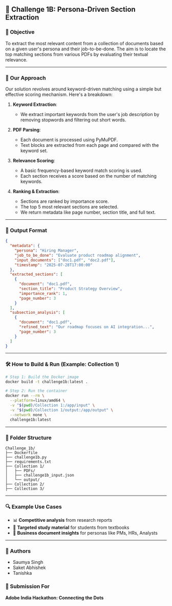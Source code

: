 ## 📄 Challenge 1B: Persona-Driven Section Extraction

### 🧠 Objective

To extract the most relevant content from a collection of documents based on a given user's persona and their job-to-be-done. The aim is to locate the top matching sections from various PDFs by evaluating their textual relevance.

---

### 🧠 Our Approach

Our solution revolves around keyword-driven matching using a simple but effective scoring mechanism. Here's a breakdown:

1. **Keyword Extraction**:

   * We extract important keywords from the user's job description by removing stopwords and filtering out short words.

2. **PDF Parsing**:

   * Each document is processed using PyMuPDF.
   * Text blocks are extracted from each page and compared with the keyword set.

3. **Relevance Scoring**:

   * A basic frequency-based keyword match scoring is used.
   * Each section receives a score based on the number of matching keywords.

4. **Ranking & Extraction**:

   * Sections are ranked by importance score.
   * The top 5 most relevant sections are selected.
   * We return metadata like page number, section title, and full text.

---

### 📂 Output Format

```json
{
  "metadata": {
    "persona": "Hiring Manager",
    "job_to_be_done": "Evaluate product roadmap alignment",
    "input_documents": ["doc1.pdf", "doc2.pdf"],
    "timestamp": "2025-07-28T17:00:00"
  },
  "extracted_sections": [
    {
      "document": "doc1.pdf",
      "section_title": "Product Strategy Overview",
      "importance_rank": 1,
      "page_number": 3
    }
  ],
  "subsection_analysis": [
    {
      "document": "doc1.pdf",
      "refined_text": "Our roadmap focuses on AI integration...",
      "page_number": 3
    }
  ]
}
```

---

### 🛠️ How to Build & Run (Example: Collection 1)

```bash
# Step 1: Build the Docker image
docker build -t challenge1b:latest .

# Step 2: Run the container
docker run --rm \
  --platform=linux/amd64 \
  -v "$(pwd)/Collection 1:/app/input" \
  -v "$(pwd)/Collection 1/output:/app/output" \
  --network none \
  challenge1b:latest
```

---

### 📁 Folder Structure

```
Challenge_1b/
├── Dockerfile
├── challenge1b.py
├── requirements.txt
├── Collection 1/
│   ├── PDFs/
│   ├── challenge1b_input.json
│   └── output/
├── Collection 2/
├── Collection 3/
```

---

### 🔍 Example Use Cases

* 📊 **Competitive analysis** from research reports
* 📖 **Targeted study material** for students from textbooks
* 🏢 **Business document insights** for personas like PMs, HRs, Analysts

---

### 👥 Authors

* Saumya Singh
* Saket Abhishek
* Tanishka

### 🌟 Submission For

**Adobe India Hackathon: Connecting the Dots**